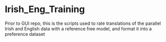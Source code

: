 # Irish_Eng_Training
Prior to GUI repo, this is the scripts used to rate  translations of the parallel Irish and English data with a reference free model, and format it into a preference dataset
